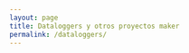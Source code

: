 ```yaml
---
layout: page
title: Dataloggers y otros proyectos maker
permalink: /dataloggers/
---
```



<head>
	<meta http-equiv="Content-Type" content="text/html; charset=utf-8" />
	<title>chartjs-plugin-datasource sample</title>
	<script src="https://cdn.jsdelivr.net/npm/chart.js@2.8.0"></script>
	<script src="https://cdn.jsdelivr.net/npm/chartjs-plugin-datasource@0.1.0"></script>
	<style>
		canvas {
			-moz-user-select: none;
			-webkit-user-select: none;
			-ms-user-select: none;
		}

		.chart {
			margin: auto;
			width: 75%;
		}

		.text-center {
			text-align: center;
		}
	</style>
</head>

<body>
	<div class="chart">
		<canvas id="myChart"></canvas>
	</div>

	<script>
		var chartColors = {
			red: 'rgb(255, 99, 132)',
			blue: 'rgb(54, 162, 235)'
		};

		var color = Chart.helpers.color;
		var config = {
			type: 'line',
			data: {
				datasets: [{
					type: 'line',
					yAxisID: 'temperature',
					backgroundColor: 'transparent',
					borderColor: chartColors.red,
					pointBackgroundColor: chartColors.red,
					tension: 0,
					fill: false
				}, {
					yAxisID: 'precipitation',
					backgroundColor: color(chartColors.blue).alpha(0.5).rgbString(),
					borderColor: 'transparent'
				}]
			},
			plugins: [ChartDataSource],
			options: {
				title: {
					display: true,
					text: 'CSV data source (index) sample'
				},
				scales: {
					xAxes: [{
						scaleLabel: {
							display: true,
							labelString: 'Month'
						}
					}],
					yAxes: [{
						id: 'temperature',
						gridLines: {
							drawOnChartArea: false
						},
						scaleLabel: {
							display: true,
							labelString: 'Temperature (°C)'
						}
					}, {
						id: 'precipitation',
						position: 'right',
						gridLines: {
							drawOnChartArea: false
						},
						scaleLabel: {
							display: true,
							labelString: 'Precipitation (mm)'
						}
					}]
				},
				plugins: {
					datasource: {
						type: 'csv',
						url: 'datos.csv',
						delimiter: ',',
						rowMapping: 'index',
						datasetLabels: true,
						indexLabels: true
					}
				}
			}
		};

		window.onload = function () {
			var ctx = document.getElementById('myChart').getContext('2d');
			window.myChart = new Chart(ctx, config);
		};
	</script>
</body>
